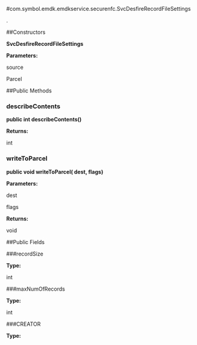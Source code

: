 #com.symbol.emdk.emdkservice.securenfc.SvcDesfireRecordFileSettings

.



##Constructors

**SvcDesfireRecordFileSettings**



**Parameters:**

source



Parcel

##Public Methods

### describeContents

**public int describeContents()**



**Returns:**

int

### writeToParcel

**public void writeToParcel( dest,  flags)**



**Parameters:**

dest

flags

**Returns:**

void

##Public Fields

###recordSize



**Type:**

int

###maxNumOfRecords



**Type:**

int

###CREATOR



**Type:**

<any>

